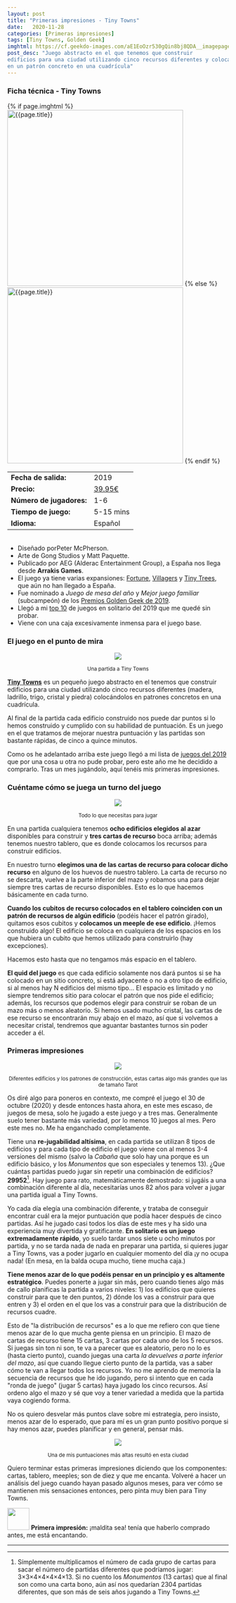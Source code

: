 ```yaml
---
layout: post
title: "Primeras impresiones - Tiny Towns"
date:   2020-11-28
categories: [Primeras impresiones]
tags: [Tiny Towns, Golden Geek]
imghtml: https://cf.geekdo-images.com/aE1EoOzr530gQin8bj8QDA__imagepage/img/m9dEp_Ze7eUFxXMdlpjHFMuml5E=/fit-in/900x600/filters:no_upscale():strip_icc()/pic4460401.jpg
post_desc: "Juego abstracto en el que tenemos que construir 
edificios para una ciudad utilizando cinco recursos diferentes y colocándolos 
en un patrón concreto en una cuadrícula"
---
```


<div class="panel panel-warning">
    <div class="panel-heading">
        <h3 class="panel-title">Ficha técnica - Tiny Towns</h3>
    </div>
    <div class="panel-body">
        <div class="col-md-6 post-img">
	    {% if page.imghtml %}
            <img width="400" src="{{page.imghtml}}"
                alt="{{page.title}}">
            {% else %}
            <img width="400" src="{{site.baseurl}}/images/{{page.img}}"
                alt="{{page.title}}">
            {% endif %}
        </div>
        <div class="col-md-6">
        <table class="table table-striped table-hover">
            <tr><td class="text-left"><strong>Fecha de salida:</strong></td><td class="text-left">2019</td></tr>
            <tr><td class="text-left"><strong>Precio:</strong></td><td
    class="text-left"><a href="https://amzn.to/2YzrKSf">39.95€</a></td></tr>
            <tr><td class="text-left"><strong>Número de jugadores:</strong></td><td class="text-left">1-6</td></tr>
            <tr><td class="text-left"><strong>Tiempo de juego:</strong></td><td class="text-left">5-15 mins</td></tr>
            <tr><td class="text-left"><strong>Idioma:</strong></td><td
            class="text-left">Español</td></tr>
         </table>
        </div>
        <div class="col-md-12"></div>
        <div class="col-md-12">
         <ul>
             <br>
             <li>Diseñado porPeter McPherson.</li>
             <li>Arte de Gong Studios y Matt Paquette.</li>
             <li>Publicado por AEG (Alderac Entertainment Group), a España nos
             llega desde <strong>Arrakis Games</strong>.</li>
             <li>El juego ya tiene varias expansiones: <a
    href="https://boardgamegeek.com/boardgameexpansion/287576/tiny-towns-fortune">Fortune</a>,
    <a
    href="https://boardgamegeek.com/boardgameexpansion/311441/tiny-towns-villagers">Villagers</a>
    y <a
    href="https://boardgamegeek.com/boardgameexpansion/321679/tiny-towns-tiny-trees">Tiny
    Trees</a>, que aún no han llegado a España.</li> 
             <li>Fue nominado a <i>Juego de mesa del año</i> y <i>Mejor juego
             familiar</i> (subcampeón) de los <a
             href="{{site.baseurl}}/2020/04/30/noticias-golden-geek-awards-2019/">Premios
             Golden Geek de 2019</a>.</li>
             <li>Llegó a mi <a
    href="{{site.baseurl}}/2019/12/27/general-juegos-que-no-jugamos-en-2019/">top
    10</a> de juegos en solitario del 2019 que me quedé sin probar.</li>
        <li>Viene con una caja excesivamente inmensa para el juego base.</li>
         </ul>
         </div>
    </div>
</div>

### El juego en el punto de mira

<p align="center"><img src="https://live.staticflickr.com/65535/50656998897_4bb4f9da40_c.jpg"></p>
<p align="center"><small>Una partida a Tiny Towns</small></p>

**[Tiny Towns](https://boardgamegeek.com/boardgame/265736/tiny-towns)** es un
pequeño juego abstracto en el tenemos que construir edificios para una ciudad
utilizando cinco recursos diferentes (madera, ladrillo, trigo, cristal y
piedra) colocándolos en patrones concretos en una cuadrícula.

Al final de la partida cada edificio construido nos puede dar puntos si lo
hemos construido y cumplido con su habilidad de puntuación. Es un juego en el
que tratamos de mejorar nuestra puntuación y las partidas son bastante
rápidas, de cinco a quince minutos.

Como os he adelantado arriba este juego llegó a mi lista de [juegos del
2019]({{site.baseurl}}/2019/12/27/general-juegos-que-no-jugamos-en-2019/) que
por una cosa u otra no pude probar, pero este año me he decidido a
comprarlo. Tras un mes jugándolo, aquí tenéis mis primeras impresiones.

### Cuéntame cómo se juega un turno del juego

<p align="center"><img src="https://live.staticflickr.com/65535/50656998872_299de82b2c_c.jpg"></p>
<p align="center"><small>Todo lo que necesitas para jugar</small></p>

En una partida cualquiera tenemos **ocho edificios elegidos al azar**
disponibles para construir y **tres cartas de recurso** boca arriba; además
tenemos nuestro  tablero, que es donde colocamos los recursos para construir
edificios.

En nuestro turno **elegimos una de las cartas de recurso para colocar dicho
recurso** en alguno de los huevos de nuestro tablero. La carta de recurso no se
descarta, vuelve a la parte inferior del mazo y robamos una para dejar siempre
tres cartas de recurso disponibles. Esto es lo que hacemos básicamente en cada
turno.

**Cuando los cubitos de recurso colocados en el tablero coinciden con un
patrón de recursos de algún edificio** (podéis hacer el patrón girado),
quitamos esos cubitos y **colocamos un meeple de ese edificio**. ¡Hemos
construido algo! El edificio se coloca en cualquiera de los espacios en los que
hubiera un cubito que hemos utilizado para construirlo (hay excepciones).

Hacemos esto hasta que no tengamos más espacio en el tablero.

**El quid del juego** es que cada edificio solamente nos dará puntos si se ha
colocado en un sitio concreto, si está adyacente o no a otro tipo de
edificio, si al menos hay N edificios del mismo tipo... El espacio es
limitado y no siempre tendremos sitio para colocar el patrón que nos pide el
edificio; además, los recursos que podemos elegir para construir se roban de un
mazo más o menos aleatorio. Si hemos usado mucho cristal, las cartas de ese
recurso se encontrarán muy abajo en el mazo, así que si volvemos a necesitar
cristal, tendremos que aguantar bastantes turnos sin poder acceder a él.

### Primeras impresiones

<p align="center"><img src="https://live.staticflickr.com/65535/50656178053_eb17632930_c.jpg"></p>
<p align="center"><small>Diferentes edificios y los patrones de construcción,
estas cartas algo más grandes que las de tamaño Tarot</small></p>

Os diré algo para poneros en contexto, me compré el juego el 30 de octubre
(2020) y desde entonces hasta ahora, en este mes escaso, de juegos de mesa,
solo he jugado a este juego y a tres mas. Generalmente suelo tener bastante más
variedad, por lo menos 10 juegos al mes. Pero este mes no. Me ha enganchado
completamente.

Tiene una **re-jugabilidad altísima**, en cada partida se utilizan 8 tipos de
edificios y para cada tipo de edificio el juego viene con al menos 3-4
versiones del mismo (salvo la *Cabaña* que solo hay una porque es un edificio
básico, y los *Monumentos* que son especiales y tenemos 13). ¿Que cuántas
partidas puedo jugar sin repetir una combinación de edificios?
**29952**[^1]. Hay juego para rato, matemáticamente demostrado: si jugáis a una
combinación diferente al día, necesitarías unos 82 años para volver a jugar una
partida igual a Tiny Towns.

Yo cada día elegía una combinación diferente, y trataba de conseguir encontrar
cuál era la mejor puntuación que podía hacer después de cinco partidas. Así he
jugado casi todos los días de este mes y ha sido una experiencia muy divertida
y gratificante. **En solitario es un juego extremadamente rápido**, yo suelo
tardar unos siete u ocho minutos por partida, y no se tarda nada de nada en
preparar una partida, si quieres jugar a Tiny Towns, vas a poder jugarlo en
cualquier momento del día ¡y no ocupa nada! (En mesa, en la balda ocupa mucho,
tiene mucha caja.)

**Tiene menos azar de lo que podéis pensar en un principio y es altamente
estratégico**. Puedes ponerte a jugar sin más, pero cuando tienes algo más de
callo planificas la partida a varios niveles: 1) los edificios que quieres
construir para que te den puntos, 2) dónde los vas a construir para que entren
y 3) el orden en el que los vas a construir para que la distribución de
recursos cuadre.

Esto de "la distribución de recursos" es a lo que me refiero con que tiene
menos azar de lo que mucha gente piensa en un principio. El mazo de cartas de
recurso tiene 15 cartas, 3 cartas por cada uno de los 5 recursos. Si juegas
sin ton ni son, te va a parecer que es aleatorio, pero no lo es (hasta cierto
punto), cuando juegas una carta *la devuelves a parte inferior del mazo*, así
que cuando llegue cierto punto de la partida, vas a saber cómo te van a llegar
todos los recursos. Yo no me aprendo de memoria la secuencia de recursos que he
ido jugando, pero si intento que en cada "ronda de juego" (jugar 5 cartas) haya
jugado los cinco recursos. Así ordeno algo el mazo y sé que voy a tener
variedad a medida que la partida vaya cogiendo forma.

No os quiero desvelar más puntos clave sobre mi estrategia, pero insisto, menos
azar de lo esperado, que para mí es un gran punto positivo porque si hay menos
azar, puedes planificar y en general, pensar más.

<p align="center"><img src="https://live.staticflickr.com/65535/50656998837_6faeeb842c_c.jpg"></p>
<p align="center"><small>Una de mis puntuaciones más altas resultó en esta ciudad</small></p>

Quiero terminar estas primeras impresiones diciendo que los componentes:
cartas, tablero, meeples; son de diez y que me encanta. Volveré a hacer un
análisis del juego cuando hayan pasado algunos meses, para ver cómo se
mantienen mis sensaciones entonces, pero pinta muy bien para Tiny Towns.

<img width="50" src="{{site.baseurl}}/images/eye.png"> **Primera impresión:**
¡maldita sea! tenía que haberlo comprado antes, me está encantando.

<hr>

[^1]: Símplemente multiplicamos el número de cada grupo de cartas para sacar
    el número de partidas diferentes que podríamos jugar: 3×3×4×4×4×4×13. Si
    no cuento los *Monumentos* (13 cartas) que al final son como una carta
    bono, aún así nos quedarían 2304 partidas diferentes, que son más de seis
    años jugando a Tiny Towns.
